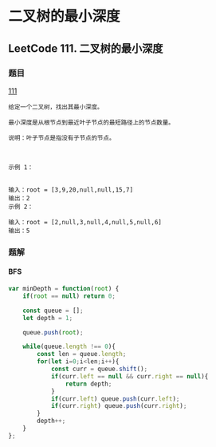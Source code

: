 # 二叉树的最小深度

## LeetCode 111. 二叉树的最小深度

### 题目

[111](https://leetcode-cn.com/problems/minimum-depth-of-binary-tree/)

```text
给定一个二叉树，找出其最小深度。

最小深度是从根节点到最近叶子节点的最短路径上的节点数量。

说明：叶子节点是指没有子节点的节点。



示例 1：


输入：root = [3,9,20,null,null,15,7]
输出：2
示例 2：

输入：root = [2,null,3,null,4,null,5,null,6]
输出：5
```

### 题解

#### BFS

```javascript
var minDepth = function(root) {
    if(root == null) return 0;

    const queue = [];
    let depth = 1;

    queue.push(root);

    while(queue.length !== 0){
        const len = queue.length;
        for(let i=0;i<len;i++){
            const curr = queue.shift();
            if(curr.left == null && curr.right == null){
                return depth;
            }
            if(curr.left) queue.push(curr.left);
            if(curr.right) queue.push(curr.right);
        }
        depth++;
    }
};
```

